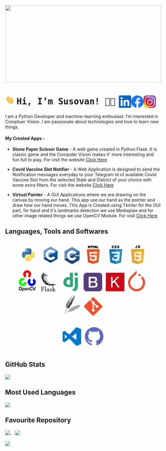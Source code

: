 <img src="assets/banner.gif" width=100% height=250px>

<h1 style="align-content: center;
           padding-right: 1rem;">
    <img src="assets/wave.gif" width="30px"> <samp>Hi, I’m Susovan! 👨‍💻</samp>
    <a href="https://instagram.com/_susovandas/">
        <img align="right" alt="Susovan's Instagram" width="40px" src="assets/instagram.png" />
    </a>
    </a>
    <a href="https://www.facebook.com/susovandasfb/">
        <img align="right" alt="Susovan's Facebook" width="40px" src="assets/facebook.svg" />
    </a>
    <a href="https://www.linkedin.com/in/susovandas/">
        <img align="right" alt="Susovan's LinkedIn" width="40px" src="assets/linkedin.svg" />
    </a>
</h1>

I am a Python Developer and machine-learning enthusiast. I’m interested in Comptuer Vision. I am passionate about technologies and love to learn new things.

#### My Created Apps - 
* **Stone Paper Scissor Game** - A web game created in Python Flask. It is classic game and the Computer Vision makes it' more interesting and fun full to play. For visit the website [Click Here](https://stone-paper-scissors-game.herokuapp.com/)

* **Covid Vaccine Slot Notifier** - A Web Application is designed to send the Notification messages everyday to your Telegram Id of available Covid Vaccine Slot from the selected State and District of your choice with some extra filters. For visit the website [Click Here](https://covid-vaccine-slot-reminder.herokuapp.com/)

* **Virtual Painter** - A GUI Applications where we are drawing on the canvas by moving our hand. This app use our hand as the pointer and draw how our hand moves. This App is Created using Tkinter for the GUI part, for hand and it's landmarks detection we use Mediapipe and for other image related things we use OpenCV Module. For visit [Click Here](https://github.com/SusovanGithub/Tkinter-Applications/tree/master/Virtual-Painter/)


## Languages, Tools and Softwares
<div style="padding: 1rem;" align="center">
    <img alt="Python" width="60px" src="assets/python.png">&nbsp;&nbsp;
    <img alt="C" width="60px" src="assets/c.png">&nbsp;&nbsp;
    <img alt="C++" width="55px" src="assets/c++.png">&nbsp;&nbsp;
    <img alt="Html" width="60px" src="assets/html.png">&nbsp;&nbsp;
    <img alt="CSS" width="60px" src="assets/css.png">&nbsp;&nbsp;
    <img alt="Javascript" width="60px" src="assets/javascript.png">
    <br><br>
    <img alt="OpenCV" width="55px" src="assets/OpenCV_Logo.png">&nbsp;&nbsp;
    <img alt="Flask" width="60px" src="assets/flask.png">&nbsp;&nbsp;
    <img alt="Django" width="60px" src="assets/django.png">&nbsp;&nbsp;
    <img alt="Bootstrap" width="60px" src="assets/bootstrap.png">&nbsp;&nbsp;
    <img alt="keras" width="60px" src="assets/keras.png">&nbsp;&nbsp;
    <img alt="Pytorch" width="55px" src="assets/pytorch.png">&nbsp;&nbsp;
    <img alt="Tkinter" width="55px" src="assets/tkinter.png">&nbsp;&nbsp;
    <img alt="Git" width="60px" src="assets/git.png">
    <br><br><br>
    <img alt="VS Code" width="60px" src="assets/visual-studio-code.png">&nbsp;&nbsp;
    <img alt="Github" width="60px" src="assets/github.png">
    <br>
</div>

## GitHub Stats
<img align="center" width="80%" src="https://github-readme-stats.vercel.app/api?username=susovangithub&count_private=true&include_all_commits=true&theme=tokyonight&show_icons=true&custom_title=My%20GitHub%20Stats">

## Most Used Languages
<img align="center" width="60%" src="https://github-readme-stats.vercel.app/api/top-langs/?username=SusovanGithub&layout=compact&theme=tokyonight&custom_title=My%20Top%20Languages">

## Favourite Repository
<a href="https://github.com/SusovanGithub/OpenCV-Projects">
  <img align="center" src="https://github-readme-stats.vercel.app/api/pin/?username=SusovanGithub&repo=OpenCV-Projects&theme=tokyonight">
</a>&nbsp;&nbsp;
<a href="https://github.com/SusovanGithub/Python-Games">
  <img align="center" src="https://github-readme-stats.vercel.app/api/pin/?username=SusovanGithub&repo=Python-Games&theme=tokyonight">
</a>
<br>
<br>
<a href="https://github.com/SusovanGithub/Tkinter-Applications">
  <img align="center" src="https://github-readme-stats.vercel.app/api/pin/?username=SusovanGithub&repo=Tkinter-Applications&theme=tokyonight">
</a>